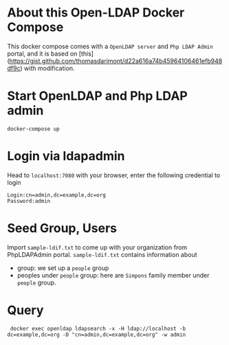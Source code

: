 # About this Open-LDAP Docker Compose
This docker compose  comes with a `OpenLDAP server` and `Php LDAP Admin` portal, and it is based on [this]
(https://gist.github.com/thomasdarimont/d22a616a74b45964106461efb948df9c) with modification. 

# Start OpenLDAP and Php LDAP admin
```
docker-compose up 
```
# Login via ldapadmin
Head to `localhost:7080` with your browser, enter the following credential to login
``` 
Login:cn=admin,dc=example,dc=org
Password:admin
```

# Seed Group, Users
Import `sample-ldif.txt` to come up with your organization from PhpLDAPAdmin portal. 
`sample-ldif.txt` contains information about 
 * group: we set up a `people` group
 * peoples under `people` group: here are `Simpons` family member under `people` group. 

# Query
```
 docker exec openldap ldapsearch -x -H ldap://localhost -b dc=example,dc=org -D "cn=admin,dc=example,dc=org" -w admin
 ```

 